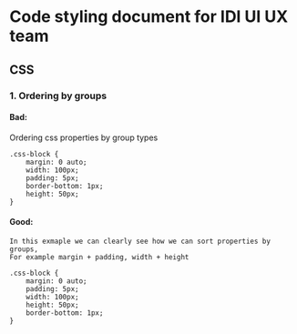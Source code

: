 # Code styling document for IDI UI UX team

## CSS
### 1. Ordering by groups
#### Bad:
Ordering css properties by group types
```
.css-block {
    margin: 0 auto;
    width: 100px;
    padding: 5px;
    border-bottom: 1px;
    height: 50px;
}
```

#### Good:
```
In this exmaple we can clearly see how we can sort properties by groups,
For example margin + padding, width + height

.css-block {
    margin: 0 auto;
    padding: 5px;
    width: 100px;
    height: 50px;
    border-bottom: 1px;
}
```

